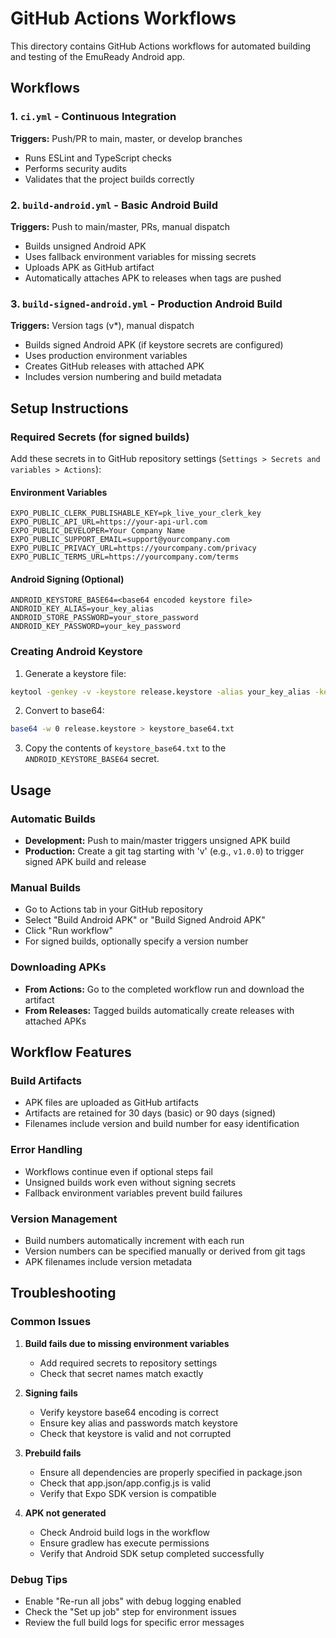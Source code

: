 # GitHub Actions Workflows

This directory contains GitHub Actions workflows for automated building and testing of the EmuReady Android app.

## Workflows

### 1. `ci.yml` - Continuous Integration
**Triggers:** Push/PR to main, master, or develop branches
- Runs ESLint and TypeScript checks
- Performs security audits
- Validates that the project builds correctly

### 2. `build-android.yml` - Basic Android Build
**Triggers:** Push to main/master, PRs, manual dispatch
- Builds unsigned Android APK
- Uses fallback environment variables for missing secrets
- Uploads APK as GitHub artifact
- Automatically attaches APK to releases when tags are pushed

### 3. `build-signed-android.yml` - Production Android Build
**Triggers:** Version tags (v*), manual dispatch
- Builds signed Android APK (if keystore secrets are configured)
- Uses production environment variables
- Creates GitHub releases with attached APK
- Includes version numbering and build metadata

## Setup Instructions

### Required Secrets (for signed builds)

Add these secrets in to GitHub repository settings (`Settings > Secrets and variables > Actions`):

#### Environment Variables
```
EXPO_PUBLIC_CLERK_PUBLISHABLE_KEY=pk_live_your_clerk_key
EXPO_PUBLIC_API_URL=https://your-api-url.com
EXPO_PUBLIC_DEVELOPER=Your Company Name
EXPO_PUBLIC_SUPPORT_EMAIL=support@yourcompany.com
EXPO_PUBLIC_PRIVACY_URL=https://yourcompany.com/privacy
EXPO_PUBLIC_TERMS_URL=https://yourcompany.com/terms
```

#### Android Signing (Optional)
```
ANDROID_KEYSTORE_BASE64=<base64 encoded keystore file>
ANDROID_KEY_ALIAS=your_key_alias
ANDROID_STORE_PASSWORD=your_store_password
ANDROID_KEY_PASSWORD=your_key_password
```

### Creating Android Keystore

1. Generate a keystore file:
```bash
keytool -genkey -v -keystore release.keystore -alias your_key_alias -keyalg RSA -keysize 2048 -validity 10000
```

2. Convert to base64:
```bash
base64 -w 0 release.keystore > keystore_base64.txt
```

3. Copy the contents of `keystore_base64.txt` to the `ANDROID_KEYSTORE_BASE64` secret.

## Usage

### Automatic Builds
- **Development:** Push to main/master triggers unsigned APK build
- **Production:** Create a git tag starting with 'v' (e.g., `v1.0.0`) to trigger signed APK build and release

### Manual Builds
- Go to Actions tab in your GitHub repository
- Select "Build Android APK" or "Build Signed Android APK"
- Click "Run workflow"
- For signed builds, optionally specify a version number

### Downloading APKs
- **From Actions:** Go to the completed workflow run and download the artifact
- **From Releases:** Tagged builds automatically create releases with attached APKs

## Workflow Features

### Build Artifacts
- APK files are uploaded as GitHub artifacts
- Artifacts are retained for 30 days (basic) or 90 days (signed)
- Filenames include version and build number for easy identification

### Error Handling
- Workflows continue even if optional steps fail
- Unsigned builds work even without signing secrets
- Fallback environment variables prevent build failures

### Version Management
- Build numbers automatically increment with each run
- Version numbers can be specified manually or derived from git tags
- APK filenames include version metadata

## Troubleshooting

### Common Issues

1. **Build fails due to missing environment variables**
   - Add required secrets to repository settings
   - Check that secret names match exactly

2. **Signing fails**
   - Verify keystore base64 encoding is correct
   - Ensure key alias and passwords match keystore
   - Check that keystore is valid and not corrupted

3. **Prebuild fails**
   - Ensure all dependencies are properly specified in package.json
   - Check that app.json/app.config.js is valid
   - Verify that Expo SDK version is compatible

4. **APK not generated**
   - Check Android build logs in the workflow
   - Ensure gradlew has execute permissions
   - Verify that Android SDK setup completed successfully

### Debug Tips
- Enable "Re-run all jobs" with debug logging enabled
- Check the "Set up job" step for environment issues
- Review the full build logs for specific error messages
